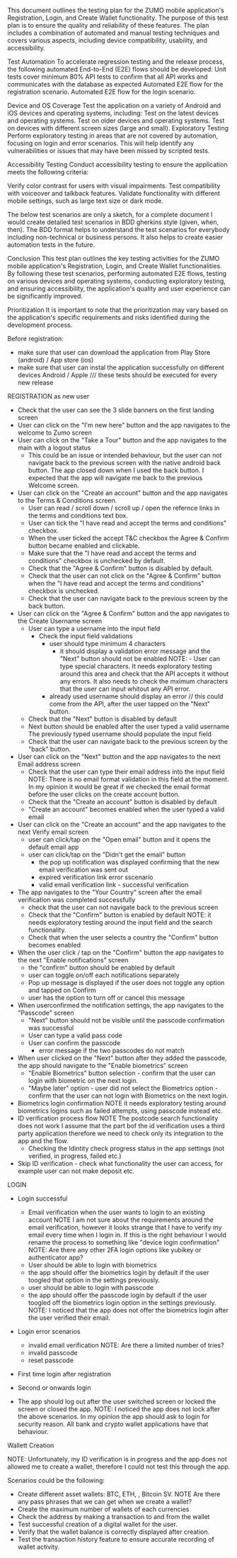 This document outlines the testing plan for the ZUMO mobile application's Registration, Login, and Create Wallet functionality. The purpose of this test plan is to ensure the quality and reliability of these features. The plan includes a combination of automated and manual testing techniques and covers various aspects, including device compatibility, usability, and accessibility.

Test Automation
To accelerate regression testing and the release process, the following automated End-to-End (E2E) flows should be developed:
Unit tests cover minimum 80%
API tests to confirm that all API works and communicates with the database as expected
Automated E2E flow for the registration scenario.
Automated E2E flow for the login scenario.

Device and OS Coverage
Test the application on a variety of Android and iOS devices and operating systems, including:
Test on the latest devices and operating systems.
Test on older devices and operating systems.
Test on devices with different screen sizes (large and small).
Exploratory Testing
Perform exploratory testing in areas that are not covered by automation, focusing on login and error scenarios. This will help identify any vulnerabilities or issues that may have been missed by scripted tests.

Accessibility Testing
Conduct accessibility testing to ensure the application meets the following criteria:

Verify color contrast for users with visual impairments.
Test compatibility with voiceover and talkback features.
Validate functionality with different mobile settings, such as large text size or dark mode.

The below test scenarios are only a sketch, for a complete document I would create detailed test scenarios in BDD gherkins style (given, when, then). The BDD format helps to understand the test scenarios for everybody including non-technical or business persons. It also helps to create easier automation tests in the future.

Conclusion
This test plan outlines the key testing activities for the ZUMO mobile application's Registration, Login, and Create Wallet functionalities. By following these test scenarios, performing automated E2E flows, testing on various devices and operating systems, conducting exploratory testing, and ensuring accessibility, the application's quality and user experience can be significantly improved.

Prioritization
It is important to note that the prioritization may vary based on the application's specific requirements and risks identified during the development process.


Before registration:
- make sure that user can download the application from Play Store (android) / App store (ios)
- make sure that user can instal the application successfully on different devices Android / Apple
/// these tests should be executed for every new release

REGISTRATION as new user

- Check that the user can see the 3 slide banners on the first landing screen
- User can click on the "I'm new here" button and the app navigates to the welcome to Zumo screen
- User can click on the "Take a Tour" button and the app navigates to the main with a logout status
    - This could be an issue or intended behaviour, but the user can not navigate back to the previous screen with the native android back button. The app closed down when I used the back button. I expected that the app will navigate me back to the previous Welcome screen.
- User can click on the "Create an account" button and the app navigates to the Terms & Conditions screen.
    - User can read / scroll down / scroll up  / open the refernce links in the terms and conditions text box.
    - User can tick the "I have read and accept the terms and conditions" checkbox.
    - When the user ticked the accept T&C checkbox the Agree  & Confirm button became enabled and clickable.
    - Make sure that the "I have read and accept the terms and conditions" checkbox is unchecked by default.
    - Check that the "Agree & Confirm" button is disabled by default.
    - Check that the user can not click on the "Agree & Confirm" button when the "I have read and accept the terms and conditions" checkbox is unchecked.
    - Check that the  user can navigate back to the previous screen by the back button.
- User can click on the "Agree & Confirm" button and the app navigates to the Create Username screen
    - User can type a username into the input field
        - Check the input field validations
            - user should type minimum 4 characters
                - it should display a validation error message and the "Next" button should not be enabled
                NOTE: - User can type special characters. It needs exploratory testing around this area and check that the API accepts it without any errors. It also needs to check the mximum characters that the user can input whitout any API error.
            - already used username should display an error // this could come from the API, after the user tapped on the "Next" button.
    - Check that the "Next" button is disabled by default
    - Next button should be enabled after the user typed a valid username The previously typed username should populate the input field
    - Check that the  user can navigate back to the previous screen by the "back" button.
- User can click on the "Next" button and the app navigates to the next Email address screen
    - Check that the user can type their email address into the input field
        NOTE: There is no email format validation in this field at the moment. In my opinion it would be great if we checked the email format before the user clicks on the create account button.
    - Check that the "Create an account" button is disabled by default
    - "Create an account" becomes enabled when the user typed a valid email
- User can click on the "Create an account" and the app navigates to the next Verify email screen
    - user can click/tap on the "Open email" button and it opens the default email app
    - user can click/tap on the "Didn't get the email" button
        - the pop up notification was displayed confirming that the new email verification was sent out
        - expired verification link error sscenario
        - valid email verification link - successful verification
- The app navigates to the "Your Country" screen after the email verification was completed successfully
    - check that the user can not navigate back to the previous screen
    - Check that the "Confirm" button is enabled by default
    NOTE: it needs exploratory testing around the input field and the search functionality.
    - Check that when the user selects a country the "Confirm" button becomes enabled
- When the user click / tap on the "Confirm" button the app navigates to the next "Enable notifications" screen
    - the "confirm" button should be enabled by default
    - user can toggle on/off each notifications separately
    - Pop up message is displayed if the user does not toggle any option and tapped on Confirm
    - user has the option to turn off or cancel this message
- When userconfirmed the notification settings, the app navigates to the "Passcode" screen
    - "Next" button should not be visible until the passcode confirmation was successful
    - User can type a valid pass code
    - User can confirm the passcode
        - error message if the two passcodes do not match
- When user clicked on the "Next" button after they added the passcode, the app should navigate to the "Enable biometrics" screen
    - "Enable Biometrics" button selection - confirm that the user can login with biometric on the next login.
    - "Maybe later" option - user did not select the Biometrics option - confirm that the user can not login with Biometrics on the next login.
- Biometrics login confirmation
NOTE it needs exploratory testing around biometrics logins such as failed attempts, using passcode instead etc.
- ID verification process flow
    NOTE The postcode search functionality does not work
    I assume that the part bof the id verification uses a third party application therefore we need to check only its integration to the app and the flow.
    - Checking the Idintity check progress status in the app settings (not verified, in progress, failed etc.)
- Skip ID verification - check what functionality the user can access, for example user can not make deposit etc.


LOGIN

- Login successful
    - Email verification when the user wants to login to an existing account
    NOTE I am not sure about the requirements around the email verification, however it looks strange that I have to verify my email every time when I login in. If this is the right behaviour I would rename the process to something like "device login confirmation"
    NOTE: Are there any other 2FA login options like yubikey or authenticator app?
    - User should be able to login with biometrics
    - the app should offer the biometrics login by default if the user toogled that option in the settings previously. 
    - user should be able to login with passcode
    - the app should offer the passcode login by default if the user toogled off the biometrics login option in the settings previously. 
    NOTE: I noticed that the app does not offer the biometrics login after the user verified their email.
- Login error scenarios
    - invalid email verification
    NOTE: Are there a limited number of tries?
    - invalid passcode
    - reset passcode
- First time login after registration
- Second or onwards login

- The app should log out after the user switched screen or locked the screen or closed the app.
NOTE: I noticed the app does not lock after the above scenarios. In my opinion the app should ask to login for security reason. All bank and crypto wallet applications have that behaviour.

Wallett Creation

NOTE: Unfortunately, my ID verification is in progress and the app does not allowed me to create a wallet, therefore I could not test this through the app.

Scenarios could be the following:
- Create different asset wallets: BTC, ETH, , Bitcoin SV.
NOTE Are there any pass phrases that we can get when we create a wallet?
- Create the maximum number of wallets of each currencies
- Check the address by making a transaction to and from the wallet
- Test successful creation of a digital wallet for the user.
- Verify that the wallet balance is correctly displayed after creation.
- Test the transaction history feature to ensure accurate recording of wallet activity.
